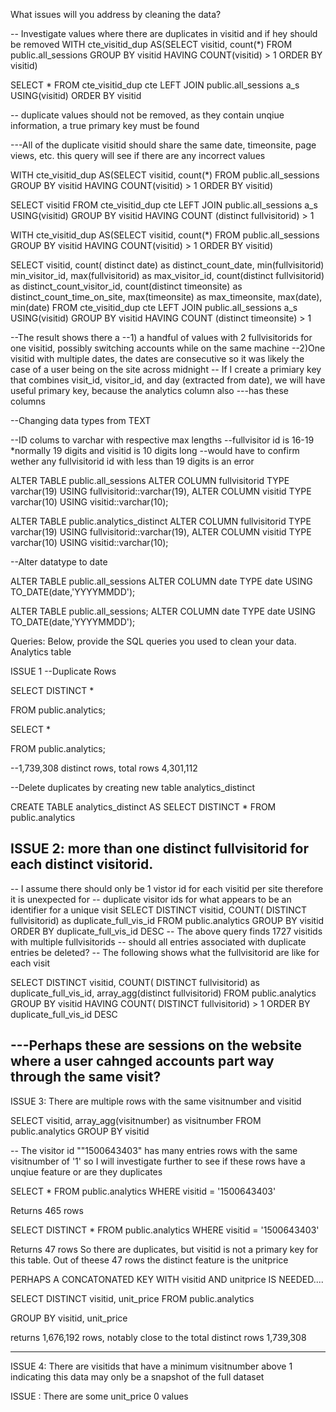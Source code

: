 What issues will you address by cleaning the data?

-- Investigate values where there are duplicates in visitid and if hey should be removed
WITH cte_visitid_dup AS(SELECT visitid, count(*)
FROM public.all_sessions
GROUP BY visitid
HAVING COUNT(visitid) > 1
ORDER BY visitid)

SELECT *
FROM cte_visitid_dup cte
LEFT JOIN public.all_sessions a_s USING(visitid)
ORDER BY visitid



-- duplicate values should not be removed, as they contain unqiue information, a true primary key must be found

---All of the duplicate visitid should share the same date, timeonsite, page views, etc. this query will see if there are any incorrect values  



WITH cte_visitid_dup AS(SELECT visitid, count(*)
FROM public.all_sessions
GROUP BY visitid
HAVING COUNT(visitid) > 1
ORDER BY visitid)

SELECT visitid
FROM cte_visitid_dup cte
LEFT JOIN public.all_sessions a_s USING(visitid)
GROUP BY visitid 
HAVING COUNT (distinct fullvisitorid) > 1

WITH cte_visitid_dup AS(SELECT visitid, count(*)
FROM public.all_sessions
GROUP BY visitid
HAVING COUNT(visitid) > 1
ORDER BY visitid)

SELECT visitid, count( distinct date) as distinct_count_date, min(fullvisitorid) min_visitor_id, max(fullvisitorid) as max_visitor_id, count(distinct fullvisitorid) as distinct_count_visitor_id, 
count(distinct timeonsite) as distinct_count_time_on_site, max(timeonsite) as max_timeonsite, max(date), min(date)
FROM cte_visitid_dup cte
LEFT JOIN public.all_sessions a_s USING(visitid)
GROUP BY visitid 
HAVING COUNT (distinct timeonsite) > 1

--The result shows there a 
--1) a handful of values with 2 fullvisitorids for one visitid, possibly switching accounts while on the same machine
--2)One visitid with multiple dates, the dates are consecutive  so it was likely the case of a user being on the site across midnight
-- If I create a primiary key that combines visit_id, visitor_id, and day (extracted from date), we will have useful primary key, because the analytics column also ---has these columns 



--Changing data types from TEXT

--ID colums to varchar with respective max lengths
--fullvisitor id is 16-19 *normally 19 digits and visitid is 10 digits long
--would have to confirm wether any fullvisitorid id with less than 19 digits is an error

ALTER TABLE public.all_sessions
ALTER COLUMN fullvisitorid TYPE varchar(19) USING fullvisitorid::varchar(19),
ALTER COLUMN visitid TYPE varchar(10) USING visitid::varchar(10);

ALTER TABLE public.analytics_distinct
ALTER COLUMN fullvisitorid TYPE varchar(19) USING fullvisitorid::varchar(19),
ALTER COLUMN visitid TYPE varchar(10) USING visitid::varchar(10);


--Alter datatype to date

ALTER TABLE public.all_sessions
ALTER COLUMN date TYPE date USING TO_DATE(date,'YYYYMMDD');

ALTER TABLE public.all_sessions;
ALTER COLUMN date TYPE date USING TO_DATE(date,'YYYYMMDD');



Queries:
Below, provide the SQL queries you used to clean your data.
Analytics table 


ISSUE 1 
--Duplicate Rows 

SELECT DISTINCT  *

FROM public.analytics;

SELECT   *

FROM public.analytics;

--1,739,308 distinct rows, total rows 4,301,112

--Delete duplicates by creating new table analytics_distinct

CREATE TABLE  analytics_distinct 
AS
SELECT DISTINCT *
FROM public.analytics

ISSUE 2: more than one distinct  fullvisitorid for each distinct visitorid.
----------------------------------------------------------------------
-- I assume there should only be 1 vistor id for each visitid per site therefore it is unexpected for 
-- duplicate visitor ids for what appears to be an identifier for a unique visit
SELECT DISTINCT visitid, COUNT( DISTINCT fullvisitorid) as duplicate_full_vis_id
FROM public.analytics
GROUP BY visitid
ORDER BY duplicate_full_vis_id DESC
-- The above query finds 1727 visitids with multiple fullvisitorids
-- should all entries associated with duplicate entries be deleted?
-- The following shows what the  fullvisitorid are like for each visit 

SELECT DISTINCT visitid, COUNT( DISTINCT fullvisitorid) as duplicate_full_vis_id, array_agg(distinct fullvisitorid)
FROM public.analytics
GROUP BY visitid
HAVING COUNT( DISTINCT fullvisitorid) > 1
ORDER BY duplicate_full_vis_id DESC

---Perhaps these are sessions on the website where a user cahnged accounts part way through the same visit? 
--------------------------------------------------------------------------

ISSUE 3: There are multiple rows with the same visitnumber and visitid

SELECT visitid,  array_agg(visitnumber) as visitnumber
FROM public.analytics
GROUP BY visitid

-- The visitor id ""1500643403" has many entries rows with the same visitnumber of '1' so I will investigate further to see if these rows have a unqiue feature or are they duplicates 

SELECT  *
FROM public.analytics
WHERE visitid = '1500643403'

Returns 465 rows

SELECT DISTINCT  *
FROM public.analytics
WHERE visitid = '1500643403'

Returns 47 rows
So there are duplicates, but visitid is not a primary key for this table.
Out of theese 47 rows the distinct feature is the unitprice 

PERHAPS A CONCATONATED KEY WITH visitid AND unitprice IS NEEDED....

SELECT DISTINCT  visitid, unit_price
FROM public.analytics


GROUP BY visitid, unit_price

returns 1,676,192 rows, notably close to the total distinct rows 1,739,308 


----------------------------------------------------------------
ISSUE 4: There are visitids that have a minimum visitnumber above 1 indicating this data may only be a snapshot of the full dataset


ISSUE  : There are some unit_price 0 values
